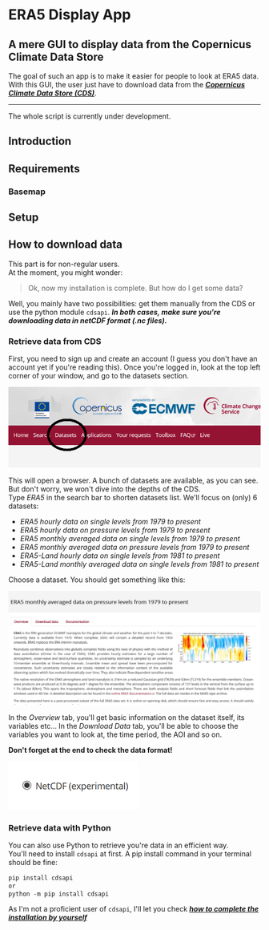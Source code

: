 # ERA5 Display App

## A mere GUI to display data from the Copernicus Climate Data Store

The goal of such an app is to make it easier for people to look at ERA5 data.
With this GUI, the user just have to download data from the ***[Copernicus Climate Data Store (CDS)](https://cds.climate.copernicus.eu/#!/home)***.

---

The whole script is currently under development.

## Introduction

## Requirements

### Basemap

## Setup

## How to download data

This part is for non-regular users.   
At the moment, you might wonder:

> Ok, now my installation is complete. But how do I get some data?

Well, you mainly have two possibilities: get them manually from the CDS or use the python module `cdsapi`. ***In both cases, make sure you're downloading data in netCDF format (.nc files).***

### Retrieve data from CDS

First, you need to sign up and create an account (I guess you don't have an account yet if you're reading this). Once you're logged in, look at the top left corner of your window, and go to the datasets section.

![Datasets section](/ressources/images/cds_1.png "First look at CDS")

This will open a browser. A bunch of datasets are available, as you can see. But don't worry, we won't dive into the depths of the CDS.  
Type *ERA5* in the search bar to shorten datasets list. We'll focus on (only) 6 datasets:

- *ERA5 hourly data on single levels from 1979 to present*
- *ERA5 hourly data on pressure levels from 1979 to present*
- *ERA5 monthly averaged data on single levels from 1979 to present*
- *ERA5 monthly averaged data on pressure levels from 1979 to present*
- *ERA5-Land hourly data on single levels from 1981 to present*
- *ERA5-Land monthly averaged data on single levels from 1981 to present*

Choose a dataset. You should get something like this:

![Opening a dataset](/ressources/images/cds_2.png "Opening a dataset")

In the *Overview* tab, you'll get basic information on the dataset itself, its variables etc... In the *Download Data* tab, you'll be able to choose the variables you want to look at, the time period, the AOI and so on.

**Don't forget at the end to check the data format!**

![Data format](/ressources/images/cds_3.png )

### Retrieve data with Python

You can also use Python to retrieve you're data in an efficient way.  
You'll need to install `cdsapi` at first. A pip install command in your terminal should be fine:

```
pip install cdsapi
or
python -m pip install cdsapi
```

As I'm not a proficient user of `cdsapi`, I'll let you check ***[how to complete the installation by yourself](https://cds.climate.copernicus.eu/api-how-to)***

